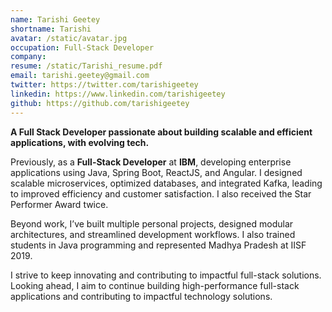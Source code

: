 ```yaml
---
name: Tarishi Geetey
shortname: Tarishi
avatar: /static/avatar.jpg
occupation: Full-Stack Developer
company:
resume: /static/Tarishi_resume.pdf
email: tarishi.geetey@gmail.com
twitter: https://twitter.com/tarishigeetey
linkedin: https://www.linkedin.com/tarishigeetey
github: https://github.com/tarishigeetey
---
```


**A Full Stack Developer passionate about building scalable and efficient applications, with evolving tech.**

Previously, as a **Full-Stack Developer** at **IBM**, developing enterprise applications using Java, Spring Boot, ReactJS, and Angular. I designed scalable microservices, optimized databases, and integrated Kafka, leading to improved efficiency and customer satisfaction. I also received the Star Performer Award twice.

Beyond work, I’ve built multiple personal projects, designed modular architectures, and streamlined development workflows. I also trained students in Java programming and represented Madhya Pradesh at IISF 2019.

I strive to keep innovating and contributing to impactful full-stack solutions. Looking ahead, I aim to continue building high-performance full-stack applications and contributing to impactful technology solutions.
